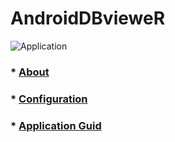 # AndroidDBvieweR  
  
  ![Application](http://i.imgur.com/JboJGOP.gif)
  
### * [About](https://github.com/thedathoudarya/AndroidDBvieweR/wiki)
### * [Configuration](https://github.com/thedathoudarya/AndroidDBvieweR/wiki/Configuration)  
### * [Application Guid](https://github.com/thedathoudarya/AndroidDBvieweR/wiki/Application-guid)  
  
  
  
